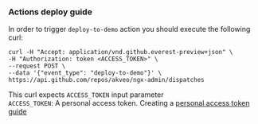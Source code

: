 ### Actions deploy guide

In order to trigger `deploy-to-demo` action you should execute the following curl:

`curl -H "Accept: application/vnd.github.everest-preview+json" \`  
`-H "Authorization: token <ACCESS_TOKEN>" \`  
`--request POST \`  
`--data '{"event_type": "deploy-to-demo"}' \`  
`https://api.github.com/repos/akveo/ngx-admin/dispatches`

This curl expects `ACCESS_TOKEN` input parameter
<br>`ACCESS_TOKEN`: A personal access token. Creating a [personal access token guide](https://help.github.com/en/github/authenticating-to-github/creating-a-personal-access-token-for-the-command-line)  
